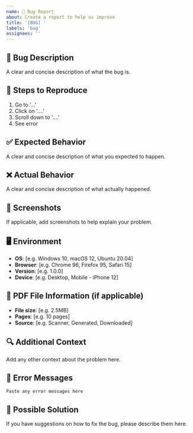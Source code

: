 ```yaml
---
name: 🐛 Bug Report
about: Create a report to help us improve
title: '[BUG] '
labels: 'bug'
assignees: ''
---
```


## 🐛 Bug Description

A clear and concise description of what the bug is.

## 🔄 Steps to Reproduce

1. Go to '...'
2. Click on '....'
3. Scroll down to '....'
4. See error

## ✅ Expected Behavior

A clear and concise description of what you expected to happen.

## ❌ Actual Behavior

A clear and concise description of what actually happened.

## 📸 Screenshots

If applicable, add screenshots to help explain your problem.

## 🖥️ Environment

- **OS**: [e.g. Windows 10, macOS 12, Ubuntu 20.04]
- **Browser**: [e.g. Chrome 96, Firefox 95, Safari 15]
- **Version**: [e.g. 1.0.0]
- **Device**: [e.g. Desktop, Mobile - iPhone 12]

## 📄 PDF File Information (if applicable)

- **File size**: [e.g. 2.5MB]
- **Pages**: [e.g. 10 pages]
- **Source**: [e.g. Scanner, Generated, Downloaded]

## 🔍 Additional Context

Add any other context about the problem here.

## 📝 Error Messages

```
Paste any error messages here
```

## 🧪 Possible Solution

If you have suggestions on how to fix the bug, please describe them here.
